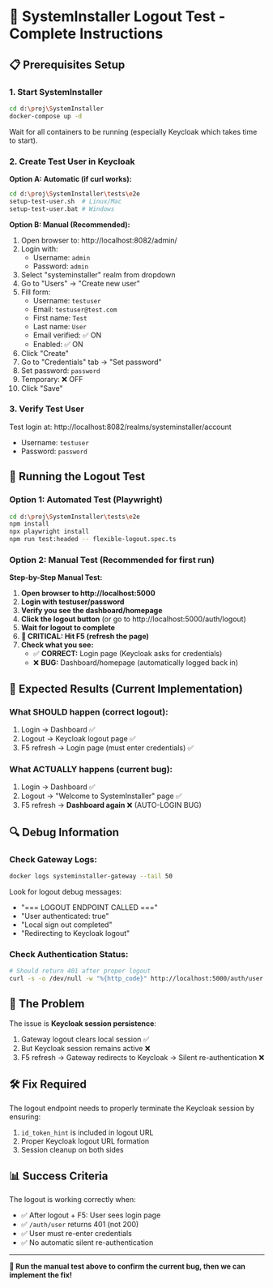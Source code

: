 # 🧪 SystemInstaller Logout Test - Complete Instructions

## 📋 Prerequisites Setup

### 1. Start SystemInstaller
```bash
cd d:\proj\SystemInstaller
docker-compose up -d
```

Wait for all containers to be running (especially Keycloak which takes time to start).

### 2. Create Test User in Keycloak

**Option A: Automatic (if curl works):**
```bash
cd d:\proj\SystemInstaller\tests\e2e
setup-test-user.sh  # Linux/Mac
setup-test-user.bat # Windows
```

**Option B: Manual (Recommended):**
1. Open browser to: http://localhost:8082/admin/
2. Login with:
   - Username: `admin`
   - Password: `admin`
3. Select "systeminstaller" realm from dropdown
4. Go to "Users" → "Create new user"
5. Fill form:
   - Username: `testuser`
   - Email: `testuser@test.com`
   - First name: `Test`
   - Last name: `User`
   - Email verified: ✅ ON
   - Enabled: ✅ ON
6. Click "Create"
7. Go to "Credentials" tab → "Set password"
8. Set password: `password`
9. Temporary: ❌ OFF
10. Click "Save"

### 3. Verify Test User
Test login at: http://localhost:8082/realms/systeminstaller/account
- Username: `testuser`
- Password: `password`

## 🚀 Running the Logout Test

### Option 1: Automated Test (Playwright)
```bash
cd d:\proj\SystemInstaller\tests\e2e
npm install
npx playwright install
npm run test:headed -- flexible-logout.spec.ts
```

### Option 2: Manual Test (Recommended for first run)

**Step-by-Step Manual Test:**

1. **Open browser to http://localhost:5000**
2. **Login with testuser/password**
3. **Verify you see the dashboard/homepage**
4. **Click the logout button** (or go to http://localhost:5000/auth/logout)
5. **Wait for logout to complete**
6. **🔴 CRITICAL: Hit F5 (refresh the page)**
7. **Check what you see:**
   - ✅ **CORRECT:** Login page (Keycloak asks for credentials)
   - ❌ **BUG:** Dashboard/homepage (automatically logged back in)

## 🎯 Expected Results (Current Implementation)

### What SHOULD happen (correct logout):
1. Login → Dashboard ✅
2. Logout → Keycloak logout page ✅  
3. F5 refresh → Login page (must enter credentials) ✅

### What ACTUALLY happens (current bug):
1. Login → Dashboard ✅
2. Logout → "Welcome to SystemInstaller" page ✅
3. F5 refresh → **Dashboard again** ❌ (AUTO-LOGIN BUG)

## 🔍 Debug Information

### Check Gateway Logs:
```bash
docker logs systeminstaller-gateway --tail 50
```

Look for logout debug messages:
- "=== LOGOUT ENDPOINT CALLED ==="
- "User authenticated: true"
- "Local sign out completed"
- "Redirecting to Keycloak logout"

### Check Authentication Status:
```bash
# Should return 401 after proper logout
curl -s -o /dev/null -w "%{http_code}" http://localhost:5000/auth/user
```

## 🐛 The Problem

The issue is **Keycloak session persistence**:

1. Gateway logout clears local session ✅
2. But Keycloak session remains active ❌
3. F5 refresh → Gateway redirects to Keycloak → Silent re-authentication ❌

## 🛠️ Fix Required

The logout endpoint needs to properly terminate the Keycloak session by ensuring:
1. `id_token_hint` is included in logout URL
2. Proper Keycloak logout URL formation
3. Session cleanup on both sides

## 📊 Success Criteria

The logout is working correctly when:
- ✅ After logout + F5: User sees login page
- ✅ `/auth/user` returns 401 (not 200)
- ✅ User must re-enter credentials
- ✅ No automatic silent re-authentication

---

**🎯 Run the manual test above to confirm the current bug, then we can implement the fix!**
